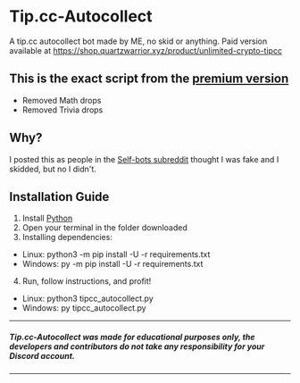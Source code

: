 # Tip.cc-Autocollect
A tip.cc autocollect bot made by ME, no skid or anything. Paid version available at https://shop.quartzwarrior.xyz/product/unlimited-crypto-tipcc


## This is the exact script from the [premium version](https://shop.quartzwarrior.xyz/product/unlimited-crypto-tipcc)
- Removed Math drops
- Removed Trivia drops

## Why?
I posted this as people in the [Self-bots subreddit](https://www.reddit.com/r/Discord_selfbots/) thought I was fake and I skidded, but no I didn't.

## Installation Guide
1. Install [Python](https://www.python.org/downloads/)
2. Open your terminal in the folder downloaded
3. Installing dependencies:
  - Linux: python3 -m pip install -U -r requirements.txt
  - Windows: py -m pip install -U -r requirements.txt
4. Run, follow instructions, and profit!
  - Linux: python3 tipcc_autocollect.py
  - Windows: py tipcc_autocollect.py
***
##### Tip.cc-Autocollect was made for educational purposes only, the developers and contributors do not take any responsibility for your Discord account.
***
